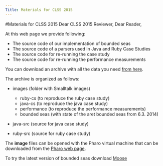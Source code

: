 ```yaml
---
Title: Materials for CLSS 2015
---
```

#Materials for CLSS 2015
Dear CLSS 2015 Reviewer, Dear Reader,

At this web page we provide following:


-  The source code of our implementation of bounded seas
-  The source code of a parsers used in Java and Ruby Case Studies
-  The source code for re-running the case study 
-  The source code for re-running the performance measurements

You can download an archive with all the data you need [from here](/download/jk/clss2015/data.zip). 


The archive is organized as follows:

-  images (folder with Smalltalk images)
	-  ruby-cs (to reproduce the ruby case study)
	-  java-cs (to reproduce the java case study)
	-  performance (to reproduce the performance measurements)
	-  bounded seas (with state of the aret bounded seas from 6.3. 2014)

-  java-src (source for java case study)
-  ruby-src (source for ruby case study)

The **image** files can be opened with the Pharo virtual machine that can be downloaded from the [Pharo web page](http://pharo.org/download).

To try the latest version of bounded seas download [Moose](http://www.moosetechnology.org/)
